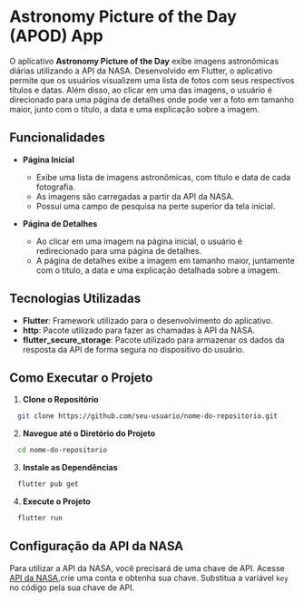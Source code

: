 # Astronomy Picture of the Day (APOD) App

O aplicativo **Astronomy Picture of the Day** exibe imagens astronômicas diárias utilizando a API da NASA. Desenvolvido em Flutter, o aplicativo permite que os usuários visualizem uma lista de fotos com seus respectivos títulos e datas. Além disso, ao clicar em uma das imagens, o usuário é direcionado para uma página de detalhes onde pode ver a foto em tamanho maior, junto com o título, a data e uma explicação sobre a imagem.

## Funcionalidades

- **Página Inicial**
    - Exibe uma lista de imagens astronômicas, com título e data de cada fotografia.
    - As imagens são carregadas a partir da API da NASA.
    - Possui uma campo de pesquisa na perte superior da tela inicial.

- **Página de Detalhes**
    - Ao clicar em uma imagem na página inicial, o usuário é redirecionado para uma página de detalhes.
    - A página de detalhes exibe a imagem em tamanho maior, juntamente com o título, a data e uma explicação detalhada sobre a imagem.

## Tecnologias Utilizadas

- **Flutter**: Framework utilizado para o desenvolvimento do aplicativo.
- **http**: Pacote utilizado para fazer as chamadas à API da NASA.
- **flutter_secure_storage**: Pacote utilizado para armazenar os dados da resposta da API de forma segura no dispositivo do usuário.

## Como Executar o Projeto

1. **Clone o Repositório**

  ```bash
    git clone https://github.com/seu-usuario/nome-do-repositorio.git
  ```

2. **Navegue até o Diretório do Projeto**

  ```bash
    cd nome-do-repositorio
  ```

3. **Instale as Dependências**

  ```bash
    flutter pub get
  ```

4. **Execute o Projeto**

  ```bash
    flutter run
  ```

## Configuração da API da NASA

Para utilizar a API da NASA, você precisará de uma chave de API. Acesse [API da NASA](https://api.nasa.gov/),crie uma conta e obtenha sua chave. Substitua a variável `key` no código pela sua chave de API.
